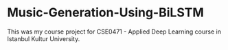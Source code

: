 # Music-Generation-Using-BiLSTM

This was my course project for CSE0471 - Applied Deep Learning course in Istanbul Kultur University.
